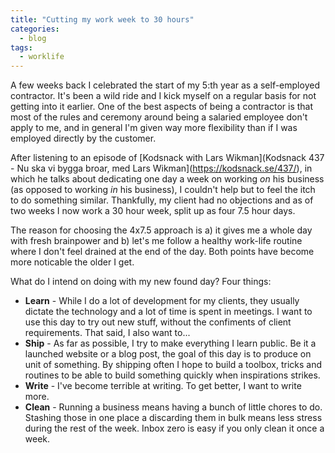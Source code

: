 ```yaml
---
title: "Cutting my work week to 30 hours"
categories:
  - blog
tags:
  - worklife
---
```


A few weeks back I celebrated the start of my 5:th year as a self-employed contractor. It's been a wild ride and I kick myself on a regular basis for not getting into it earlier. One of the best aspects of being a contractor is that most of the rules and ceremony around being a salaried employee don't apply to me, and in general I'm given way more flexibility than if I was employed directly by the customer.

After listening to an episode of [Kodsnack with Lars Wikman](Kodsnack 437 - Nu ska vi bygga broar, med Lars Wikman](https://kodsnack.se/437/), in which he talks about dedicating one day a week on working _on_ his business (as opposed to working _in_ his business), I couldn't help but to feel the itch to do something similar. Thankfully, my client had no objections and as of two weeks I now work a 30 hour week, split up as four 7.5 hour days.

The reason for choosing the 4x7.5 approach is a) it gives me a whole day with fresh brainpower and b) let's me follow a healthy work-life routine where I don't feel drained at the end of the day. Both points have become more noticable the older I get.

What do I intend on doing with my new found day? Four things:

* **Learn** - While I do a lot of development for my clients, they usually dictate the technology and a lot of time is spent in meetings. I want to use this day to try out new stuff, without the confiments of client requirements. That said, I also want to...
* **Ship** - As far as possible, I try to make everything I learn public. Be it a launched website or a blog post, the goal of this day is to produce on unit of something. By shipping often I hope to build a toolbox, tricks and routines to be able to build something quickly when inspirations strikes.
* **Write** - I've become terrible at writing. To get better, I want to write more.
* **Clean** - Running a business means having a bunch of little chores to do. Stashing those in one place a discarding them in bulk means less stress during the rest of the week. Inbox zero is easy if you only clean it once a week.
